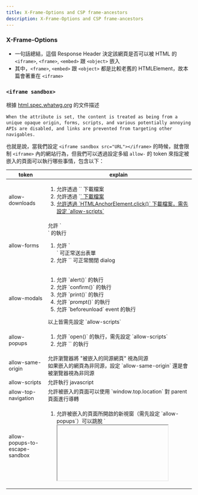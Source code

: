 ```yaml
---
title: X-Frame-Options and CSP frame-ancestors
description: X-Frame-Options and CSP frame-ancestors
---
```


### X-Frame-Options

- 一句話總結，這個 Response Header 決定該網頁是否可以被 HTML 的 `<iframe>`, `<frame>`, `<embed>` 跟 `<object>` 嵌入
- 其中，`<frame>`, `<embed>` 跟 `<object>` 都是比較老舊的 HTMLElement，故本篇會著重在 `<iframe>`

### `<iframe sandbox>`

根據 [html.spec.whatwg.org](https://html.spec.whatwg.org/multipage/iframe-embed-object.html#attr-iframe-sandbox) 的文件描述

```
When the attribute is set, the content is treated as being from a unique opaque origin, forms, scripts, and various potentially annoying APIs are disabled, and links are prevented from targeting other navigables.
```

也就是說，當我們設定 `<iframe sandbox src="URL"></iframe>` 的時候，就會限制 `<iframe>` 內的網站行為，但我們可以透過設定多組 `allow-` 的 token 來指定被嵌入的頁面可以執行哪些事情，包含以下：

<table>
  <thead>
    <tr>
      <th>token</th>
      <th>explain</th>
    </tr>
  </thead>
  <tbody>
    <tr>
      <td>allow-downloads</td>
      <td>
        <ol>
          <li>允許透過 `<a download>` 下載檔案</li>
          <li>允許透過 `<a href="file-url">` 下載檔案</li>
          <li>允許透過 `HTMLAnchorElement.click()` 下載檔案，需先設定 `allow-scripts`</li>
        </ol>
      </td>
    </tr>
    <tr>
      <td>allow-forms</td>
      <td>
        允許 `<form action="URL">` 的執行
        <ol>
          <li>允許 `<form action="URL"></form>` 可正常送出表單</li>
          <li>允許 `<dialog><form method="dialog"></form></dialog>` 可正常關閉 dialog</li>
        </ol>
      </td>
    </tr>
    <tr>
      <td>allow-modals</td>
      <td>
        <ol>
          <li>允許 `alert()` 的執行</li>
          <li>允許 `confirm()` 的執行</li>
          <li>允許 `print()` 的執行</li>
          <li>允許 `prompt()` 的執行</li>
          <li>允許 `beforeunload` event 的執行</li>
        </ol>
        以上皆需先設定 `allow-scripts`
      </td>
    </tr>
    <tr>
      <td>allow-popups</td>
      <td>
        <ol>
          <li>允許 `open()` 的執行，需先設定 `allow-scripts`</li>
          <li>允許 `<a target="_blank">` 的執行</li>
        </ol>
      </td>
    </tr>
    <tr>
      <td>allow-same-origin</td>
      <td>
        允許瀏覽器將 "被嵌入的同源網頁" 視為同源 <br/> 
        如果嵌入的網頁為非同源，設定 `allow-same-origin` 還是會被瀏覽器視為非同源
      </td>
    </tr>
    <tr>
      <td>allow-scripts</td>
      <td>允許執行 javascript</td>
    </tr>
    <tr>
      <td>allow-top-navigation</td>
      <td>允許被嵌入的頁面可以使用 `window.top.location` 對 parent 頁面進行導轉</td>
    </tr>
    <tr>
      <td>allow-popups-to-escape-sandbox</td>
      <td>
        <ol>
          <li>允許被嵌入的頁面所開啟的新視窗（需先設定 `allow-popups`）可以跳脫 `<iframe>` 設定的 sandbox</li>
          <li>應用場景：新聞網站為了營收，透過 iframe 嵌入第三方廣告，第三方廣告頁的 "立即結帳" 會另開購物車頁面，這個購物車頁面，就可以跳脫 `<iframe>` 設定的 sandbox（可以正常執行 JavaScript => 可以正常結帳）</li>
        </ol>
      </td>
    </tr>
    <!-- todo-yus 還沒研究 -->
    <tr>
      <td>allow-top-navigation</td>
      <td>-</td>
    </tr>
    <!-- todo-yus 還沒研究 -->
    <tr>
      <td>allow-top-navigation-by-user-activation</td>
      <td>-</td>
    </tr>
    <!-- todo-yus 還沒研究 -->
    <tr>
      <td>allow-top-navigation-to-custom-protocols</td>
      <td>-</td>
    </tr>
    <!-- todo-yus 還沒研究 -->
    <tr>
      <td>allow-presentation</td>
      <td>-</td>
    </tr>
    <!-- todo-yus 還沒研究 -->
    <tr>
      <td>allow-orientation-lock</td>
      <td>-</td>
    </tr>
    <!-- todo-yus 還沒研究 -->
    <tr>
      <td>allow-pointer-lock</td>
      <td>-</td>
    </tr>
  </tbody>
</table>

<!-- ```
Blocked attempt to show beforeunload confirmation dialog on behalf of a frame with different security origin. Protocols, domains, and ports must match.
``` -->

### X-Frame-Options: DENY

不讓任何網頁嵌入

### X-Frame-Options: SAMEORIGIN

只讓同源的網頁嵌入

### CSP: frame-ancestors

比 [X-Frame-Options](#x-frame-options) 更新的 HTTP Response Header，可以提供更精細的控制，可設定多個白名單

### frame-ancestors 'none'

跟 [X-Frame-Options: DENY](#x-frame-options-deny) 類似，不讓任何網頁嵌入

### frame-ancestors 'self'

跟 [X-Frame-Options: SAMEORIGIN](#x-frame-options-sameorigin) 類似，只讓同源的網頁嵌入

### X-Frame-Options 跟 CSP 都沒設定的情況

- 該網頁可被任何網頁嵌入
- 遵守 [Same-origin_policy](https://developer.mozilla.org/en-US/docs/Web/Security/Same-origin_policy)
- 嵌入同源的網站，可互相存取對方的 `window`
  - parent 網站可透過 `window.frames[number]` 或 `HTMLIFrameElement.contentWindow` 存取嵌入的網站
  - 嵌入的網站則可以透過 `window.parent` 存取 parent 網站
- 嵌入跨域的網站，則瀏覽器會限制能存取的屬性
  - 若需要互相通訊，則需要透過 `window.postMessage` 以及 `addEventListener('message', callback)`
  - 確保雙方的程式接有實作對應的發送事件以及接收事件，如此就可減少未經授權的存取
  - 若嘗試在跨域的網站互相存取其對方 `window` 底下的屬性，則會被瀏覽器擋下來
  ```
  Uncaught SecurityError: Failed to read a named property 'document' from 'Window': Blocked a frame with origin "http://localhost:5001" from accessing a cross-origin frame.
  ```

### X-Frame-Options: DENY + frame-ancestors 'self'

如果同時設定這兩個，瀏覽器會以哪個為更高優先度呢？我們使用 NodeJS HTTP 模組來試試看：

NodeJS

```ts
http5000Server.on("request", function requestListener(req, res) {
  if (req.url === "/") {
    res.setHeader("Content-Type", "text/html; charset=utf-8");
    return res.end(readFileSync(join(__dirname, "5000.html")));
  }
});

http5001Server.on("request", function requestListener(req, res) {
  if (req.url === "/DENY+self") {
    res.setHeader("X-Frame-Options", "DENY");
    res.setHeader("Content-Security-Policy", "frame-ancestors 'self'");
  }
});
```

5000.html

```html
<html>
  <head></head>
  <body>
    <h1>5000</h1>
    <div>5000DENY+self</div>
    <iframe src="http://localhost:5000/DENY+self"></iframe>
  </body>
</html>
```

5000DENY+self.html

```html
<html>
  <head></head>
  <body>
    <h1>5000DENY+self</h1>
    <script>
      console.log("5000DENY+self.html", window.parent.document);
    </script>
  </body>
</html>
```

兩者都有設定的情況，CSP 的優先權會高於 `X-Frame-Options`
![5000DENY+self](../../static/img/5000DENY+self.jpg)

在 [CSP2](https://www.w3.org/TR/CSP2/#frame-ancestors-and-frame-options) 的官方文件中有描述到這點

```
The frame-ancestors directive obsoletes the X-Frame-Options header. If a resource has both policies, the frame-ancestors policy SHOULD be enforced and the X-Frame-Options policy SHOULD be ignored.
```

### X-Frame-Options 跟 CSP frame-ancestors 該怎麼設定

因為 `CSP frame-ancestors` 是比較新的功能，為了瀏覽器的向後兼容性，建議兩者都設置

如果不想讓所有網站嵌入，就設定

```ts
res.setHeader("X-Frame-Options", "DENY");
res.setHeader("Content-Security-Policy", "frame-ancestors 'none'");
```

如果只想讓同源的網站嵌入，就設定

```ts
res.setHeader("X-Frame-Options", "SAMEORIGIN");
res.setHeader("Content-Security-Policy", "frame-ancestors 'self'");
```

如果想要更精細的控制哪些網站可嵌入，就設定

```ts
res.setHeader(
  "Content-Security-Policy",
  "frame-ancestors <host-source> <host-source>",
);
```

### 參考資料

- https://developer.mozilla.org/en-US/docs/Web/HTML/Reference/Elements/iframe#sandbox
- https://developer.mozilla.org/en-US/docs/Web/HTTP/Headers/X-Frame-Options
- https://developer.mozilla.org/en-US/docs/Web/HTTP/Reference/Headers/Content-Security-Policy#self
- https://developer.mozilla.org/en-US/docs/Web/HTTP/Reference/Headers/Content-Security-Policy/frame-ancestors
- https://developer.mozilla.org/en-US/docs/Web/Security/Same-origin_policy
- https://developer.mozilla.org/en-US/docs/Glossary/Same-origin_policy
- https://www.w3.org/TR/CSP2/#frame-ancestors-and-frame-options
- https://html.spec.whatwg.org/multipage/iframe-embed-object.html#attr-iframe-sandbox
- https://aszx87410.github.io/beyond-xss/ch5/clickjacking/
